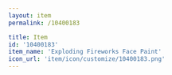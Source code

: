 ```yaml
---
layout: item
permalink: /10400183

title: Item
id: '10400183'
item_name: 'Exploding Fireworks Face Paint'
icon_url: 'item/icon/customize/10400183.png'
---
```

